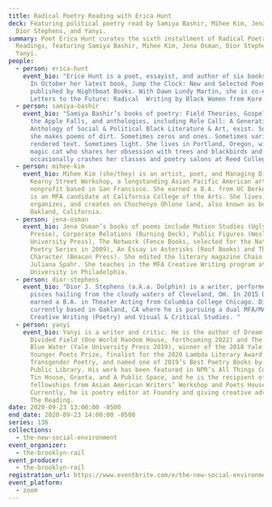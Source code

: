 ```yaml
---
title: Radical Poetry Reading with Erica Hunt
deck: Featuring political poetry read by Samiya Bashir, Mihee Kim, Jena Osman,
  Dior Stephens, and Yanyi.
summary: Poet Erica Hunt curates the sixth installment of Radical Poetry
  Readings, featuring Samiya Bashir, Mihee Kim, Jena Osman, Dior Stephens, and
  Yanyi.
people:
  - person: erica-hunt
    event_bio: "Erice Hunt is a poet, essayist, and author of six books of poetry.
      In October her latest book, Jump the Clock: New and Selected Poems will be
      published by Nightboat Books. With Dawn Lundy Martin, she is co-editor of
      Letters to the Future: Radical  Writing by Black Women from Kore Press.  "
  - person: samiya-bashir
    event_bio: "Samiya Bashir’s books of poetry: Field Theories, Gospel, and Where
      the Apple Falls, and anthologies, including Role Call: A Generational
      Anthology of Social & Political Black Literature & Art, exist. Sometimes
      she makes poems of dirt. Sometimes zeros and ones. Sometimes variously
      rendered text. Sometimes light. She lives in Portland, Oregon, with a
      magic cat who shares her obsession with trees and blackbirds and
      occasionally crashes her classes and poetry salons at Reed College."
  - person: mihee-kim
    event_bio: Mihee Kim (she/they) is an artist, poet, and Managing Director of
      Kearny Street Workshop, a longstanding Asian Pacific American arts
      nonprofit based in San Francisco. She earned a B.A. from UC Berkeley and
      is an MFA candidate at California College of the Arts. She lives,
      organizes, and creates on Chochenyo Ohlone land, also known as beloved
      Oakland, California.
  - person: jena-osman
    event_bio: Jena Osman’s books of poems include Motion Studies (Ugly Duckling
      Presse), Corporate Relations (Burning Deck), Public Figures (Wesleyan
      University Press), The Network (Fence Books, selected for the National
      Poetry Series in 2009), An Essay in Asterisks (Roof Books) and The
      Character (Beacon Press). She edited the literary magazine Chain with
      Juliana Spahr. She teaches in the MFA Creative Writing program at Temple
      University in Philadelphia.
  - person: dior-stephens
    event_bio: "Dior J. Stephens (a.k.a. Dolphin) is a writer, performer, and pure
      pisces hailing from the cloudy waters of Cleveland, OH. In 2015 Dior
      earned a B.A. in Theater Acting from Columbia College Chicago. Dior is
      currently based in Oakland, CA where he is pursuing a dual MFA/MA in
      Creative Writing (Poetry) and Visual & Critical Studies. "
  - person: yanyi
    event_bio: Yanyi is a writer and critic. He is the author of Dream of the
      Divided Field (One World Random House, forthcoming 2022) and The Year of
      Blue Water (Yale University Press 2019), winner of the 2018 Yale Series of
      Younger Poets Prize, finalist for the 2020 Lambda Literary Award in
      Transgender Poetry, and named one of 2019’s Best Poetry Books by New York
      Public Library. His work has been featured in NPR’s All Things Considered,
      Tin House, Granta, and A Public Space, and he is the recipient of
      fellowships from Asian American Writers’ Workshop and Poets House.
      Currently, he is poetry editor at Foundry and giving creative advice at
      The Reading.
date: 2020-09-23 13:00:00 -0500
end_date: 2020-09-23 14:00:00 -0500
series: 136
collections:
  - the-new-social-environment
event_organizer:
  - the-brooklyn-rail
event_producer:
  - the-brooklyn-rail
registration_url: https://www.eventbrite.com/e/the-new-social-environment-136-radical-poetry-with-erica-hunt-tickets-121562345247
event_platform:
  - zoom
---
```

